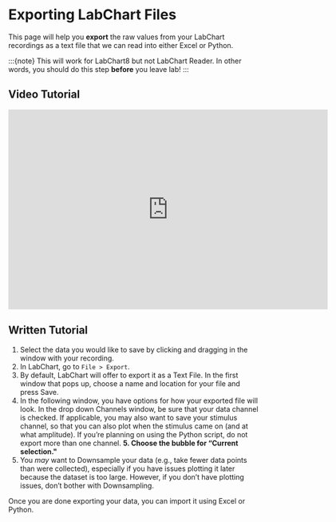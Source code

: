 # Exporting LabChart Files
This page will help you **export** the raw values from your LabChart recordings as a text file that we can read into either Excel or Python. 

:::{note}
This will work for LabChart8 but not LabChart Reader. In other words, you should do this step **before** you leave lab!
:::

## Video Tutorial
<iframe width="640" height="400" src="https://www.loom.com/embed/639e04ee42e9410b93cd56e6e0750561?sid=b02a3485-0d5f-4a9e-b4a2-2b74c77ad085" frameborder="0" webkitallowfullscreen mozallowfullscreen allowfullscreen></iframe>

## Written Tutorial
1. Select the data you would like to save by clicking and dragging in the window with your recording.
2. In LabChart, go to `File > Export`.
3. By default, LabChart will offer to export it as a Text File. In the first window that pops up, choose a name and location for your file and press Save.
4. In the following window, you have options for how your exported file will look. In the drop down Channels window, be sure that your data channel is checked. If applicable, you may also want to save your stimulus channel, so that you can also plot when the stimulus came on (and at what amplitude).  If you’re planning on using the Python script, do not export more than one channel.
**</mark>5. Choose the bubble for “Current selection."</mark>**
6. You *may* want to Downsample your data (e.g., take fewer data points than were collected), especially if you have issues plotting it later because the dataset is too large. However, if you don’t have plotting issues, don’t bother with Downsampling.

Once you are done exporting your data, you can import it using Excel or Python.